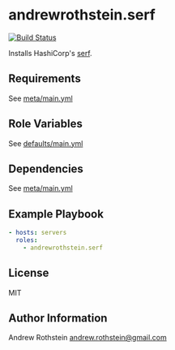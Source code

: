 andrewrothstein.serf
=========
[![Build Status](https://travis-ci.org/andrewrothstein/ansible-serf.svg?branch=master)](https://travis-ci.org/andrewrothstein/ansible-serf)

Installs HashiCorp's [serf](https://www.serf.io/).

Requirements
------------

See [meta/main.yml](meta/main.yml)

Role Variables
--------------

See [defaults/main.yml](defaults/main.yml)

Dependencies
------------

See [meta/main.yml](meta/main.yml)

Example Playbook
----------------

```yml
- hosts: servers
  roles:
    - andrewrothstein.serf
```

License
-------

MIT

Author Information
------------------

Andrew Rothstein <andrew.rothstein@gmail.com>
